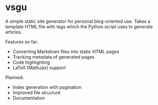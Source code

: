 # vsgu

A simple static site generator for personal blog-oriented use. Takes a template HTML file with tags which the Python script uses to generate articles.

Features so far:

- Converting Markdown files into static HTML pages
- Tracking metadata of generated pages
- Code highlighting
- LaTeX (MathJax) support

Planned:

- Index generation with pagination
- Improved file structure
- Documentation

